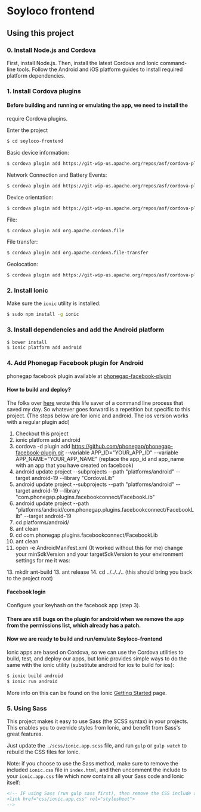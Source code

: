 Soyloco frontend
=====================

## Using this project


### 0. Install Node.js and Cordova
First, install Node.js. Then, install the latest Cordova and Ionic command-line tools.
Follow the Android and iOS platform guides to install required platform dependencies.

### 1. Install Cordova plugins

#### Before building and running or emulating the app, we need to install the
require Cordova plugins.

Enter the project
```bash
$ cd soyloco-frontend
```

Basic device information:
```bash
$ cordova plugin add https://git-wip-us.apache.org/repos/asf/cordova-plugin-device.git
```

Network Connection and Battery Events:
```bash
$ cordova plugin add https://git-wip-us.apache.org/repos/asf/cordova-plugin-network-information.git
```

Device orientation:
```bash
$ cordova plugin add https://git-wip-us.apache.org/repos/asf/cordova-plugin-device-orientation.git
```


File:
```bash
$ cordova plugin add org.apache.cordova.file
```


File transfer:
```bash
$ cordova plugin add org.apache.cordova.file-transfer
```
Geolocation:
```bash
$ cordova plugin add https://git-wip-us.apache.org/repos/asf/cordova-plugin-geolocation.git
```


### 2. Install Ionic

Make sure the `ionic` utility is installed:

```bash
$ sudo npm install -g ionic
```

### 3. Install dependencies and add the Android platform

```bash
$ bower install
$ ionic platform add android
```

### 4. Add Phonegap Facebook plugin for Android
phonegap facebook plugin available at [phonegap-facebook-plugin](https://github.com/phonegap/phonegap-facebook-plugin.git)


#### How to build and deploy?

The folks over [here](https://github.com/Wizcorp/phonegap-facebook-plugin/blob/develop/platforms/android/README.md) wrote this
life saver of a command line process that saved my day. So whatever goes forward is a repetition but specific to this project.
(The steps below are for ionic and android. The ios version works with a regular plugin add)

1. Checkout this project
2. ionic platform add android
3. cordova -d plugin add https://github.com/phonegap/phonegap-facebook-plugin.git --variable APP_ID="YOUR_APP_ID" --variable APP_NAME="YOUR_APP_NAME"
   (replace the app_id and app_name with an app that you have created on facebook)
4. android update project --subprojects --path "platforms/android" --target android-19 --library "CordovaLib"
5. android update project --subprojects --path "platforms/android" --target android-19 --library "com.phonegap.plugins.facebookconnect/FacebookLib"
6. android update project --path "platforms/android/com.phonegap.plugins.facebookconnect/FacebookLib" --target android-19
7. cd platforms/android/
8. ant clean
9. cd com.phonegap.plugins.facebookconnect/FacebookLib
10. ant clean
12. open -e AndroidManifest.xml  (It worked without this for me)
 change your minSdkVersion and your targetSdkVersion to your environment settings for me it was:
 <uses-sdk android:minSdkVersion="14" android:targetSdkVersion="17" />
13. mkdir ant-build
13. ant release
14. cd ../../../.. (this should bring you back to the project root)

#### Facebook login

Configure your keyhash on the facebook app (step 3).

#### There are still bugs on the plugin for android when we remove the app from the permissions list, which already has a patch.


#### Now we are ready to build and run/emulate Soyloco-frontend
Ionic apps are based on Cordova, so we can use the Cordova utilities
to build, test, and deploy our apps, but Ionic provides simple ways to do
the same with the ionic utility (substitute android for ios to build for ios):

```bash
$ ionic build android
$ ionic run android
```

More info on this can be found on the Ionic [Getting Started](http://ionicframework.com/getting-started) page.


### 5. Using Sass

This project makes it easy to use Sass (the SCSS syntax) in your projects. This enables you to override styles from Ionic, and benefit from
Sass's great features.

Just update the `./scss/ionic.app.scss` file, and run `gulp` or `gulp watch` to rebuild the CSS files for Ionic.

Note: if you choose to use the Sass method, make sure to remove the included `ionic.css` file in `index.html`, and then uncomment
the include to your `ionic.app.css` file which now contains all your Sass code and Ionic itself:

```html
<!-- IF using Sass (run gulp sass first), then remove the CSS include above
<link href="css/ionic.app.css" rel="stylesheet">
-->
```

